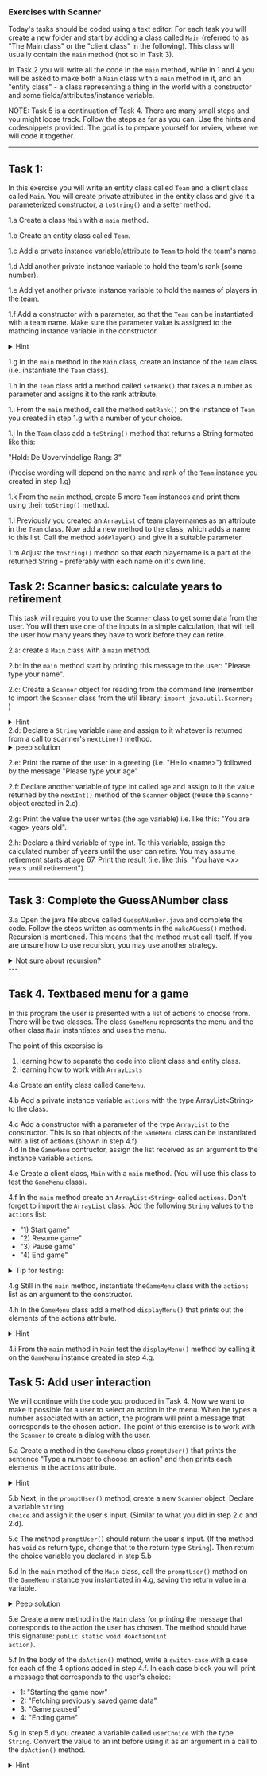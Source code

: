 ### Exercises with Scanner 
Today's tasks should be coded using a text editor. For each task you will create a new folder and start by adding a class called <code>Main</code> (referred to as "The Main class" or the "client class" in the following).
This class will usually contain the <code>main</code> method (not so in Task 3). 

In Task 2 you will write all the code in the <code>main</code> method, while in 1 and 4 you will be asked to make 
both a <code>Main</code> class with a <code>main</code> method in it, and an "entity class" - a class representing a thing in the world
with a constructor and some fields/attributes/instance variable. 

NOTE: Task 5 is a continuation of Task 4. There are many small steps and you might loose track. Follow the steps as far as you can. Use the hints and codesnippets provided. The goal is to prepare yourself for review, where we will code it together. 

---
## Task 1:
In this exercise you will write an entity class called <code>Team</code> and a client class called <code>Main</code>. You will create private attributes in the entity class and give it a parameterized constructor, a <code>toString()</code> and a setter method.

1.a Create a class <code>Main</code> with a <code>main</code> method.

1.b Create an entity class called <code>Team</code>.

1.c Add a private instance variable/attribute to <code>Team</code> to hold the team's name.

1.d Add another private instance variable to hold the team's rank (some number).

1.e Add yet another private instance variable to hold the names of players in the team. 

1.f Add a constructor with a parameter, so that the <code>Team</code> can be instantiated with a team name. Make sure the parameter value is assigned to the mathcing instance variable in the constructor.
<details>
  <summary>Hint</summary>
  <p><code>public Team(String teamName)</code></p>
</details>

1.g In the <code>main</code> method in the <code>Main</code> class, create an instance of the <code>Team</code> class (i.e. instantiate the <code>Team</code> class).

1.h In the <code>Team</code> class add a method called <code>setRank()</code> that takes a number as parameter and assigns it to the rank attribute.

1.i From the <code>main</code> method, call the method <code>setRank()</code> on the instance of <code>Team</code> you created in step 1.g with a number of your choice.

1.j In the <code>Team</code> class add a <code>toString()</code> method that returns a String formated like this:

"Hold: De Uovervindelige
Rang: 3" 

(Precise wording will depend on the name and rank of the <code>Team</code> instance you created in step 1.g)

1.k From the <code>main</code> method, create 5 more <code>Team</code> instances and print them using their <code>toString()</code> method.

1.l Previously you created an <code>ArrayList</code> of team playernames as an attribute in the <code>Team</code> class. Now add a new method to the class, which adds a name to this list. Call the method <code>addPlayer()</code> and give it a suitable parameter. 

1.m Adjust the <code>toString()</code> method so that each playername is a part of the returned String - preferably with each name on it's own line.


## Task 2: Scanner basics: calculate years to retirement 
This task will require you to use the <code>Scanner</code> class to get some data from the user. You will then use one of the inputs in a simple calculation, that will tell the user how many years they have to work before they can retire.

2.a: create a <code>Main</code> class with a <code>main</code> method.

2.b: In the <code>main</code> method start by printing this message to the user: "Please type your name".

2.c: Create a <code>Scanner</code> object for reading from the command line (remember to import the <code>Scanner</code> class from the util library: <code>import java.util.Scanner; </code>)
<details>
  <summary>Hint</summary>
  <p><code>Scanner scanner = new Scanner(System.in);</code></p>
</details>
2.d: Declare a <code>String</code> variable <code>name</code> and assign to it whatever is returned from a call to scanner's <code>nextLine()</code> method.
<details>
  <summary>peep solution</summary>
  <p><code>String input =  scanner.nextLine();</code></p>
</details>

2.e: Print the name of the user in a greeting (i.e. "Hello \<name\>") followed by the message "Please type your age"

2.f: Declare another variable of type int  called <code>age</code> and assign to it the value returned by the <code>nextInt()</code> method of the <code>Scanner</code> object (reuse the <code>Scanner</code> object created in 2.c).

2.g: Print the value the user writes (the <code>age</code> variable) i.e. like this: "You are \<age\> years old".

2.h: Declare a third variable of type int. To this variable, assign the calculated number of years until the user can retire. You may assume retirement starts at age 67. Print the result (i.e. like this: "You have \<x\> years until retirement").

---

## Task 3: Complete the GuessANumber class
3.a Open the java file above called <code>GuessANumber.java</code> and complete the code. Follow the steps written as comments in the <code>makeAGuess()</code> method. Recursion is mentioned. This means that the method must call itself. If you are unsure how to use recursion, you may use another strategy.
<details>
  <summary>Not sure about recursion?</summary>
  <p><a href="https://www.geeksforgeeks.org/recursion-in-java/">Read about it here</a></p>
</details>
---

## Task 4. Textbased menu for a game
In this program the user is presented with a list of actions to choose from. There will be two classes. The class <code>GameMenu</code> represents the menu and the other class <code>Main</code> instantiates and uses the menu. 

The point of this excersise is 
1. learning how to separate the code into client class and entity class. 
2. learning how to work with <code>ArrayLists</code>

4.a Create an entity class called <code>GameMenu</code>.

4.b Add a private instance variable <code>actions</code> with the type ArrayList\<String\> to the class.

4.c Add a constructor with a parameter of the type <code>ArrayList</code> to the constructor. This is so that objects of the <code>GameMenu</code> class can be instantiated with a list of actions.(shown in step 4.f)  
4.d In the <code>GameMenu</code> contructor, assign the list received as an argument to the instance variable <code>actions</code>. 

4.e Create a client class, <code>Main</code> with a <code>main</code> method. (You will use this class to test the <code>GameMenu</code> class).

4.f In the <code>main</code> method create an <code>ArrayList\<String\></code> called <code>actions</code>. Don't forget to import the <code>ArrayList</code> class. 
Add the following <code>String</code> values to the <code>actions</code> list:
+ "1) Start game"
+ "2) Resume game"
+ "3) Pause game"
+ "4) End game"

<details>
  <summary>Tip for testing:</summary>
You can test the actions <code>ArrayList</code> by printing one of the elements:

<code>
System.out.print(actions.get(2)) // expected output: "Pause game"
</code>
</details>

4.g Still in the <code>main</code> method, instantiate the<code>GameMenu</code> class with the <code>actions</code> list as an argument to the constructor. 

4.h In the <code>GameMenu</code> class add a method <code>displayMenu()</code> that prints out the elements of the actions attribute. 
<details>
  <summary>Hint</summary>
  <p>you may use a <code>for-each</code>loop for printing the options
  </p>
</details>

4.i From the <code>main</code> method in <code>Main</code> test the <code>displayMenu()</code> method by calling it on the <code>GameMenu</code> instance created in step 4.g. 


## Task 5: Add user interaction
We will continue with the code you produced in Task 4. Now we want to make it possible for a user to select an action in the menu. When he types a number associated with an action, the program will print a message that corresponds to the chosen action. 
The point of this exercise is to work with the <code>Scanner</code> to create a dialog with the user.

5.a Create a method in the <code>GameMenu</code> class <code>promptUser()</code> that prints the sentence "Type a number to choose an action" and then prints each elements in the <code>actions</code> attribute. 
 <details>
  <summary>Hint</summary>
  <p>Reuse the <code>displayMenu</code> method you wrote in step 4.h to accomplish the last bit. 
  </p>
</details>

5.b Next, in the <code>promptUser()</code> method, create a new <code>Scanner</code> object. Declare a variable <code>String choice</code> and assign it the user's input. (Similar to what you did in step 2.c and 2.d).

5.c The method <code>promptUser()</code> should return the user's input. (If the method has <code>void</code> as return type, change that to the return type <code>String</code>). Then return the choice variable you declared in step 5.b 

5.d In the <code>main</code> method of the <code>Main</code> class, call the <code>promptUser()</code> method on the <code>GameMenu</code> instance you instantiated in 4.g, saving the return value in a variable. 
<details>
  <summary>Peep solution</summary>
  <p>
    <code>
    String userChoice = getAction();
</code>
</p>
</details>

5.e Create a new method in the <code>Main</code> class for printing the message that corresponds to the action the user has chosen. The method should have this signature: <code>public static void doAction(int action)</code>. 

5.f In the body of the <code>doAction()</code> method, write a <code>switch-case</code> with a case for each of the 4 options added in step 4.f. In each case block you will print a message that corresponds to the user's choice:
   + 1: "Starting the game now"
   + 2: "Fetching previously saved game data"
   + 3: "Game paused"
   + 4: "Ending game"

5.g In step 5.d you created a variable called <code>userChoice</code> with the type <code>String</code>. Convert the value to an int before using it as an argument in a call to the <code>doAction()</code> method.
<details>
  <summary>Hint</summary>
  <p>
    You can parse from a <code>String</code> to an int by using
    <code>
    Integer.parseInt()
</code>
    Look it up in Java's API.
</p>
</details>





